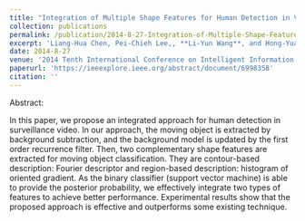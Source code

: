 ```yaml
---
title: "Integration of Multiple Shape Features for Human Detection in Videos"
collection: publications
permalink: /publication/2014-8-27-Integration-of-Multiple-Shape-Features-for-Human-Detection-in-Videos
excerpt: 'Liang-Hua Chen, Pei-Chieh Lee,, **Li-Yun Wang**, and Hong-Yuan Liao'
date: 2014-8-27
venue: '2014 Tenth International Conference on Intelligent Information Hiding and Multimedia Signal Processing'
paperurl: 'https://ieeexplore.ieee.org/abstract/document/6998358'
citation: ''
---
```


Abstract:

In this paper, we propose an integrated approach for human detection in surveillance video. 
In our approach, the moving object is extracted by background subtraction, and the background model is updated by the first order recurrence filter. 
Then, two complementary shape features are extracted for moving object classification. They are contour-based description: Fourier descriptor and 
region-based description: histogram of oriented gradient. As the binary classifier (support vector machine) is able to provide the posterior probability, 
we effectively integrate two types of features to achieve better performance. Experimental results show that the proposed approach is effective and outperforms 
some existing technique.


